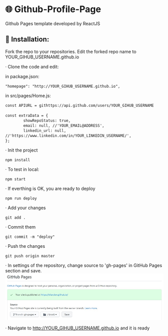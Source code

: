 # 🌐 Github-Profile-Page

Github Pages template developed by ReactJS

## 📘 Installation:

Fork the repo to your repositories.
Edit the forked repo name to YOUR_GIHUB_USERNAME.github.io

· Clone the code and edit:

in package.json:
```
"homepage": "http://YOUR_GIHUB_USERNAME.github.io",
```

in src/pages/Home.js:
```
const APIURL = githttps://api.github.com/users/YOUR_GIHUB_USERNAME

const extraData = {
        showRepoStatus: true,
        email: null, //'YOUR_EMAIL@ADDRESS',
        linkedin_url: null, //'https://www.linkedin.com/in/YOUR_LINKEDIN_USERNAME/',
};
```
· Init the project
```
npm install
```

· To test in local:
```
npm start
```

· If everthing is OK, you are ready to deploy

```
npm run deploy
```

· Add your changes
```
git add .
```

· Commit them
```
git commit -m "deploy"
```

· Push the changes
```
git push origin master
```

· In settings of the repository, change source to 'gh-pages' in GitHub Pages section and save.
![Github Pages](./img/settings.jpg)

· Navigate to http://YOUR_GIHUB_USERNAME.github.io and it is ready
